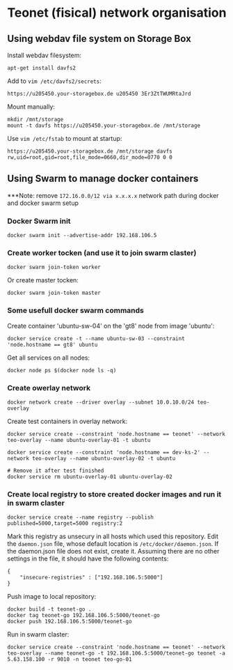 # Teonet (fisical) network organisation

## Using webdav file system on Storage Box

Install webdav filesystem:

    apt-get install davfs2

Add to ```vim /etc/davfs2/secrets```:

    https://u205450.your-storagebox.de u205450 3Er3ZtTWUMRtaJrd

Mount manually:

    mkdir /mnt/storage
    mount -t davfs https://u205450.your-storagebox.de /mnt/storage

Use ```vim /etc/fstab``` to mount at startup:

    https://u205450.your-storagebox.de /mnt/storage davfs rw,uid=root,gid=root,file_mode=0660,dir_mode=0770 0 0

## Using Swarm to manage docker containers

***Note: remove ```172.16.0.0/12 via x.x.x.x``` network path during docker and docker swarm setup

### Docker Swarm init

    docker swarm init --advertise-addr 192.168.106.5

### Create worker tocken (and use it to join swarm claster)

    docker swarm join-token worker

Or create master tocken:

    docker swarm join-token master

### Some usefull docker swarm commands

Create container 'ubuntu-sw-04' on the 'gt8' node from image 'ubuntu':

    docker service create -t --name ubuntu-sw-03 --constraint 'node.hostname == gt8' ubuntu

Get all services on all nodes:

    docker node ps $(docker node ls -q)

### Create owerlay network

    docker network create --driver overlay --subnet 10.0.10.0/24 teo-overlay

Create test containers in overlay network:

    docker service create --constraint 'node.hostname == teonet' --network teo-overlay --name ubuntu-overlay-01 -t ubuntu

    docker service create --constraint 'node.hostname == dev-ks-2' --network teo-overlay --name ubuntu-overlay-02 -t ubuntu

    # Remove it after test finished
    docker service rm ubuntu-overlay-01 ubuntu-overlay-02  

### Create local registry to store created docker images and run it in swarm claster

    docker service create --name registry --publish published=5000,target=5000 registry:2

Mark this registry as unsecury in all hosts which used this repository. Edit
the ```daemon.json``` file, whose default location
is ```/etc/docker/daemon.json```. If the daemon.json file does not exist,
create it. Assuming there are no other settings in the file, it should have the
following contents:

    {
        "insecure-registries" : ["192.168.106.5:5000"]
    }

Push image to local repository:

    docker build -t teonet-go .
    docker tag teonet-go 192.168.106.5:5000/teonet-go
    docker push 192.168.106.5:5000/teonet-go

Run in swarm claster:

    docker service create --constraint 'node.hostname == teonet' --network teo-overlay --name teonet-go -t 192.168.106.5:5000/teonet-go teonet -a 5.63.158.100 -r 9010 -n teonet teo-go-01
